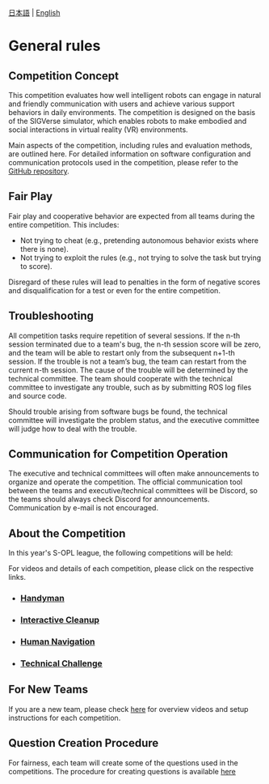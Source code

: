 [日本語](./gr_ja.md) | [English](./gr_en.md)

# General rules

## Competition Concept

This competition evaluates how well intelligent robots can engage in natural and friendly communication with users and achieve various support behaviors in daily environments. The competition is designed on the basis of the SIGVerse simulator, which enables robots to make embodied and social interactions in virtual reality (VR) environments. 

Main aspects of the competition, including rules and evaluation methods, are outlined here. For detailed information on software configuration and communication protocols used in the competition, please refer to the [GitHub repository](https://github.com/RoboCupatHomeSim).

## Fair Play

Fair play and cooperative behavior are expected from all teams during the entire competition. This includes:
- Not trying to cheat (e.g., pretending autonomous behavior exists where there is none).
- Not trying to exploit the rules (e.g., not trying to solve the task but trying to score).

Disregard of these rules will lead to penalties in the form of negative scores and disqualification for a test or even for the entire competition.

## Troubleshooting

All competition tasks require repetition of several sessions. If the n-th session terminated due to a team's bug, the n-th session score will be zero, and the team will be able to restart only from the subsequent n+1-th session. If the trouble is not a team’s bug, the team can restart from the current n-th session. The cause of the trouble will be determined by the technical committee. The team should cooperate with the technical committee to investigate any trouble, such as by submitting ROS log files and source code.

Should trouble arising from software bugs be found, the technical committee will investigate the problem status, and the executive committee will judge how to deal with the trouble.

## Communication for Competition Operation

The executive and technical committees will often make announcements to organize and operate the competition. The official communication tool between the teams and executive/technical committees will be Discord, so the teams should always check Discord for announcements. Communication by e-mail is not encouraged.

## About the Competition
In this year's S-OPL league, the following competitions will be held:

For videos and details of each competition, please click on the respective links.
- ### [Handyman](./hm_en.md)
- ### [Interactive Cleanup](./ic_en.md)
- ### [Human Navigation](./hn_en.md)
- ### [Technical Challenge]()

## For New Teams
If you are a new team, please check [here](./new_team.md) for overview videos and setup instructions for each competition.

## Question Creation Procedure
For fairness, each team will create some of the questions used in the competitions.
The procedure for creating questions is available [here](./new_team_en.md)